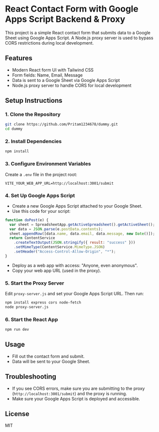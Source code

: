 # React Contact Form with Google Apps Script Backend & Proxy

This project is a simple React contact form that submits data to a Google Sheet using Google Apps Script. A Node.js proxy server is used to bypass CORS restrictions during local development.

## Features
- Modern React form UI with Tailwind CSS
- Form fields: Name, Email, Message
- Data is sent to a Google Sheet via Google Apps Script
- Node.js proxy server to handle CORS for local development

## Setup Instructions

### 1. Clone the Repository
```sh
git clone https://github.com/Pritam1234678/dummy.git
cd dummy
```

### 2. Install Dependencies
```sh
npm install
```

### 3. Configure Environment Variables
Create a `.env` file in the project root:
```
VITE_YOUR_WEB_APP_URL=http://localhost:3001/submit
```

### 4. Set Up Google Apps Script
- Create a new Google Apps Script attached to your Google Sheet.
- Use this code for your script:
```javascript
function doPost(e) {
  var sheet = SpreadsheetApp.getActiveSpreadsheet().getActiveSheet();
  var data = JSON.parse(e.postData.contents);
  sheet.appendRow([data.name, data.email, data.message, new Date()]);
  return ContentService
    .createTextOutput(JSON.stringify({ result: "success" }))
    .setMimeType(ContentService.MimeType.JSON)
    .setHeader("Access-Control-Allow-Origin", "*");
}
```
- Deploy as a web app with access: "Anyone, even anonymous".
- Copy your web app URL (used in the proxy).

### 5. Start the Proxy Server
Edit `proxy-server.js` and set your Google Apps Script URL. Then run:
```sh
npm install express cors node-fetch
node proxy-server.js
```

### 6. Start the React App
```sh
npm run dev
```

## Usage
- Fill out the contact form and submit.
- Data will be sent to your Google Sheet.

## Troubleshooting
- If you see CORS errors, make sure you are submitting to the proxy (`http://localhost:3001/submit`) and the proxy is running.
- Make sure your Google Apps Script is deployed and accessible.

## License
MIT
